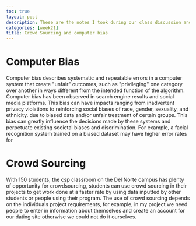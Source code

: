 ```yaml
---
toc: true
layout: post
description: These are the notes I took during our class discussion and my answers to the questions in the blogs about crowd sourcing and computer bias
categories: [week21]
title: Crowd Sourcing and computer bias
---
```


# Computer Bias

Computer bias describes systematic and repeatable errors in a computer system that create "unfair" outcomes, such as "privileging" one category over another in ways different from the intended function of the algorithm. Computer bias has been observed in search engine results and social media platforms. This bias can have impacts ranging from inadvertent privacy violations to reinforcing social biases of race, gender, sexuality, and ethnicity. due to biased data and/or unfair treatment of certain groups. This bias can greatly influence the decisions made by these systems and perpetuate existing societal biases and discrimination. For example, a facial recognition system trained on a biased dataset may have higher error rates for

# Crowd Sourcing

With 150 students, the csp classroom on the Del Norte campus has plenty of opportunity for crowdsourcing, students can use crowd sourcing in their projects to get work done at a faster rate by using data inputted by other students or people using their program. The use of crowd sourcing depends on the individuals project requirements, for example, in my project we need people to enter in information about themselves and create an account for our dating site otherwise we could not do it ourselves.
